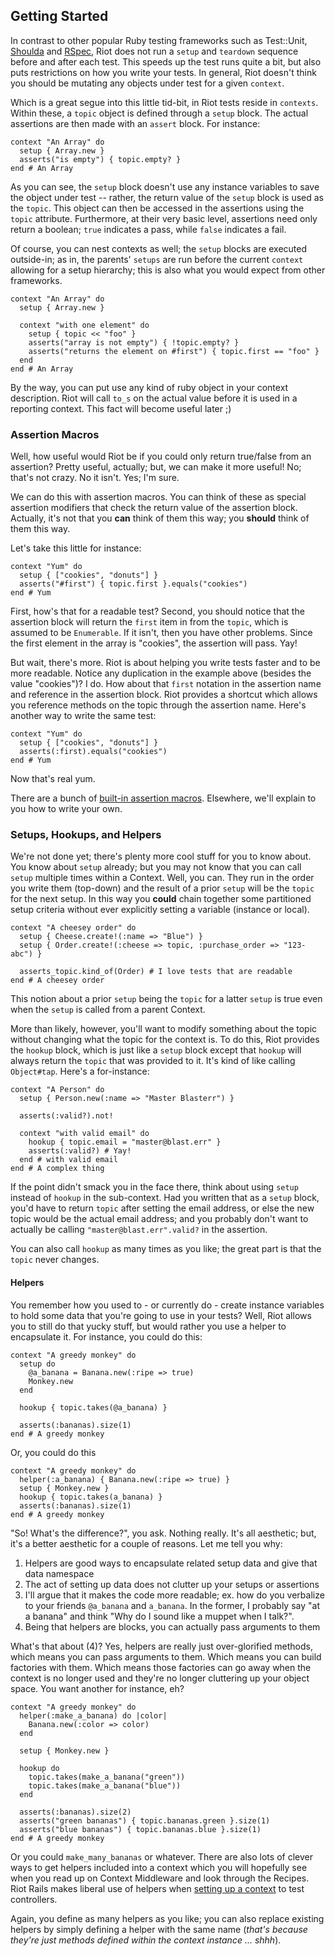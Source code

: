 ## Getting Started

In contrast to other popular Ruby testing frameworks such as Test::Unit, [Shoulda](http://github.com/thoughtbot/shoulda) and [RSpec](http://rspec.info/), Riot does not run a `setup` and `teardown` sequence before and after each test. This speeds up the test runs quite a bit, but also puts restrictions on how you write your tests. In general, Riot doesn't think you should be mutating any objects under test for a given `context`.

Which is a great segue into this little tid-bit, in Riot tests reside in `contexts`. Within these, a `topic` object is defined through a `setup` block. The actual assertions are then made with an `assert` block. For instance:

    context "An Array" do
      setup { Array.new }
      asserts("is empty") { topic.empty? }
    end # An Array

As you can see, the `setup` block doesn't use any instance variables to save the object under test -- rather, the return value of the `setup` block is used as the `topic`. This object can then be accessed in the assertions using the `topic` attribute. Furthermore, at their very basic level, assertions need only return a boolean; `true` indicates a pass, while `false` indicates a fail.

Of course, you can nest contexts as well; the `setup` blocks are executed outside-in; as in, the parents' `setups` are run before the current `context` allowing for a setup hierarchy; this is also what you would expect from other frameworks.

    context "An Array" do
      setup { Array.new }

      context "with one element" do
        setup { topic << "foo" }
        asserts("array is not empty") { !topic.empty? }
        asserts("returns the element on #first") { topic.first == "foo" }
      end
    end # An Array

By the way, you can put use any kind of ruby object in your context description. Riot will call `to_s` on the actual value before it is used in a reporting context. This fact will become useful later ;)

### Assertion Macros

Well, how useful would Riot be if you could only return true/false from an assertion? Pretty useful, actually; but, we can make it more useful! No; that's not crazy. No it isn't. Yes; I'm sure.

We can do this with assertion macros. You can think of these as special assertion modifiers that check the return value of the assertion block. Actually, it's not that you **can** think of them this way; you **should** think of them this way.

Let's take this little for instance:

    context "Yum" do
      setup { ["cookies", "donuts"] }
      asserts("#first") { topic.first }.equals("cookies")
    end # Yum

First, how's that for a readable test? Second, you should notice that the assertion block will return the `first` item in from the `topic`, which is assumed to be `Enumerable`. If it isn't, then you have other problems. Since the first element in the array is "cookies", the assertion will pass. Yay!

But wait, there's more. Riot is about helping you write tests faster and to be more readable. Notice any duplication in the example above (besides the value "cookies")? I do. How about that `first` notation in the assertion name and reference in the assertion block. Riot provides a shortcut which allows you reference methods on the topic through the assertion name. Here's another way to write the same test:

    context "Yum" do
      setup { ["cookies", "donuts"] }
      asserts(:first).equals("cookies")
    end # Yum

Now that's real yum.

There are a bunch of [built-in assertion macros](AssertionMacros.markdown). Elsewhere, we'll explain to you how to write your own.

### Setups, Hookups, and Helpers

We're not done yet; there's plenty more cool stuff for you to know about. You know about `setup` already; but you may not know that you can call `setup` multiple times within a Context. Well, you can. They run in the order you write them (top-down) and the result of a prior `setup` will be the `topic` for the next setup. In this way you **could** chain together some partitioned setup criteria without ever explicitly setting a variable (instance or local).

    context "A cheesey order" do
      setup { Cheese.create!(:name => "Blue") }
      setup { Order.create!(:cheese => topic, :purchase_order => "123-abc") }
      
      asserts_topic.kind_of(Order) # I love tests that are readable
    end # A cheesey order

This notion about a prior `setup` being the `topic` for a latter `setup` is true even when the `setup` is called from a parent Context.

More than likely, however, you'll want to modify something about the topic without changing what the topic for the context is. To do this, Riot provides the `hookup` block, which is just like a `setup` block except that `hookup` will always return the `topic` that was provided to it. It's kind of like calling `Object#tap`. Here's a for-instance:

    context "A Person" do
      setup { Person.new(:name => "Master Blasterr") }

      asserts(:valid?).not!

      context "with valid email" do
        hookup { topic.email = "master@blast.err" }
        asserts(:valid?) # Yay!
      end # with valid email
    end # A complex thing

If the point didn't smack you in the face there, think about using `setup` instead of `hookup` in the sub-context. Had you written that as a `setup` block, you'd have to return `topic` after setting the email address, or else the new topic would be the actual email address; and you probably don't want to actually be calling `"master@blast.err".valid?` in the assertion.

You can also call `hookup` as many times as you like; the great part is that the `topic` never changes.

#### Helpers

You remember how you used to - or currently do - create instance variables to hold some data that you're going to use in your tests? Well, Riot allows you to still do that yucky stuff, but would rather you use a helper to encapsulate it. For instance, you could do this:

    context "A greedy monkey" do
      setup do
        @a_banana = Banana.new(:ripe => true)
        Monkey.new
      end

      hookup { topic.takes(@a_banana) }

      asserts(:bananas).size(1)
    end # A greedy monkey

Or, you could do this

    context "A greedy monkey" do
      helper(:a_banana) { Banana.new(:ripe => true) }
      setup { Monkey.new }
      hookup { topic.takes(a_banana) }
      asserts(:bananas).size(1)
    end # A greedy monkey

"So! What's the difference?", you ask. Nothing really. It's all aesthetic; but, it's a better aesthetic for a couple of reasons. Let me tell you why:

1. Helpers are good ways to encapsulate related setup data and give that data namespace
2. The act of setting up data does not clutter up your setups or assertions
3. I'll argue that it makes the code more readable; ex. how do you verbalize to your friends `@a_banana` and `a_banana`. In the former, I probably say "at a banana" and think "Why do I sound like a muppet when I talk?".
3. Being that helpers are blocks, you can actually pass arguments to them

What's that about (4)? Yes, helpers are really just over-glorified methods, which means you can pass arguments to them. Which means you can build factories with them. Which means those factories can go away when the context is no longer used and they're no longer cluttering up your object space. You want another for instance, eh?

    context "A greedy monkey" do
      helper(:make_a_banana) do |color|
        Banana.new(:color => color)
      end

      setup { Monkey.new }

      hookup do
        topic.takes(make_a_banana("green"))
        topic.takes(make_a_banana("blue"))
      end

      asserts(:bananas).size(2)
      asserts("green bananas") { topic.bananas.green }.size(1)
      asserts("blue bananas") { topic.bananas.blue }.size(1)
    end # A greedy monkey

Or you could `make_many_bananas` or whatever. There are also lots of clever ways to get helpers included into a context which you will hopefully see when you read up on Context Middleware and look through the Recipes. Riot Rails makes liberal use of helpers when [setting up a context](http://github.com/thumblemonks/riot-rails/master/lib/riot/action_controller/context_middleware.rb) to test controllers.

Again, you define as many helpers as you like; you can also replace existing helpers by simply defining a helper with the same name (*that's because they're just methods defined within the context instance ... shhh*).
